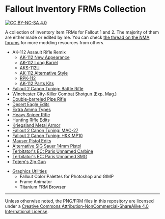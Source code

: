 # Fallout Inventory FRMs Collection

[![CC BY-NC-SA 4.0][cc-by-nc-sa-shield]][cc-by-nc-sa]

A collection of inventory item FRMs for Fallout 1 and 2. The majority of them are either made or edited by me. You can check [the thread on the NMA forums](https://www.nma-fallout.com/threads/collection-inventory-frm-edits.186246/) for more modding resources from others.

* AK-112 Assault Rifle Remix
  * [AK-112 New Appearance](AK-112_remix/01_AK-112_New/)
  * [AK-112 Long Barrel](AK-112_remix/02_AK-112_Long/)
  * [AKS-112U](AK-112_remix/03_AKS-112U/)
  * [AK-112 Alternative Style](AK-112_remix/04_AK-112_Alt/)
  * [RPK-112](AK-112_remix/05_RPK-112/)
  * [AK-112 Parts Kits](AK-112_remix/00_parts/)
* [Fallout 2 Canon Tuning: Battle Rifle](Battle_Rifle/)
* [Winchester City-Killer Combat Shotgun (Exp. Mag.)](CityKiller_edits/)
* [Double-barreled Pipe Rifle](DB_Pipe_Rifle/)
* [Desert Eagle Edits](Desert_Eagle_edits/)
* [Extra Ammo Types](Extra_Ammo_Types/)
* [Heavy Sniper Rifle](Heavy_Sniper_Rifle/)
* [Hunting Rifle Edits](Hunting_Rifle_edits/)
* [Kriegsland Metal Armor](Kriegsland_Metal_Armor/)
* [Fallout 2 Canon Tuning: MAC-27](MAC-27/)
* [Fallout 2 Canon Tuning: H&K MP10](MP10/)
* [Mauser Pistol Edits](Mauser_Pistol_edits/)
* [Alternative SIG Sauer 14mm Pistol](SIG_Pistol_alt/)
* [Terbitator's EC: Paris Unnamed Carbine](Terbitator_ECP_Carbine/)
* [Terbitator's EC: Paris Unnamed SMG](Terbitator_ECP_SMG/)
* [Totem's Zip Gun](Totem_Zip_Gun/)

- [Graphics Utilities](_utils/)
  - Fallout Color Palettes for Photoshop and GIMP
  - Frame Animator
  - Titanium FRM Browser

--------------------------------------------------------------------------------

Unless otherwise noted, the PNG/FRM files in this repository are licensed under a [Creative Commons Attribution-NonCommercial-ShareAlike 4.0 International License][cc-by-nc-sa].

[cc-by-nc-sa]: https://creativecommons.org/licenses/by-nc-sa/4.0/
[cc-by-nc-sa-shield]: https://img.shields.io/badge/License-CC%20BY--NC--SA%204.0-steelblue.svg
